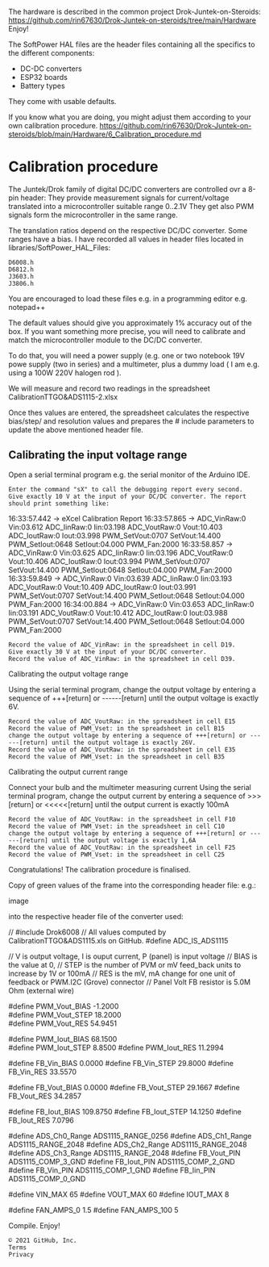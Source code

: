 The hardware is described in the common project Drok-Juntek-on-Steroids:  
https://github.com/rin67630/Drok-Juntek-on-steroids/tree/main/Hardware  
Enjoy!

The SoftPower HAL files are the header files containing all the specifics to the different components:
- DC-DC converters
- ESP32 boards
- Battery types

They come with usable defaults.

If you know what you are doing, you might adjust them according to your own calibration procedure.
https://github.com/rin67630/Drok-Juntek-on-steroids/blob/main/Hardware/6_Calibration_procedure.md

# Calibration procedure

The Juntek/Drok family of digital DC/DC converters are controlled ovr a 8-pin header: They provide measurement signals for current/voltage translated into a microcontroller suitable range 0..2.1V They get also PWM signals form the microcontroller in the same range.

The translation ratios depend on the respective DC/DC converter. Some ranges have a bias. I have recorded all values in header files located in libraries/SoftPower_HAL_Files:

    D6008.h
    D6812.h
    J3603.h
    J3806.h

You are encouraged to load these files e.g. in a programming editor e.g. notepad++

The default values should give you approximately 1% accuracy out of the box. If you want something more precise, you will need to calibrate and match the microcontroller module to the DC/DC converter.

To do that, you will need a power supply (e.g. one or two notebook 19V powe supply (two in series) and a multimeter, plus a dummy load 
( I am e.g. using a 100W 220V halogen rod ).

We will measure and record two readings in the spreadsheet CalibrationTTGO&ADS1115-2.xlsx

Once thes values are entered, the spreadsheet calculates the respective bias/step/ and resolution values and prepares the # include parameters to update the above mentioned header file.

## Calibrating the input voltage range

Open a serial terminal program e.g. the serial monitor of the Arduino IDE.

    Enter the command "sX" to call the debugging report every second.
    Give exactly 10 V at the input of your DC/DC converter. The report should print something like:

16:33:57.442 -> eXcel Calibration Report
16:33:57.865 -> ADC_VinRaw:0 Vin:03.612 ADC_IinRaw:0 Iin:03.198 ADC_VoutRaw:0 Vout:10.403 ADC_IoutRaw:0 Iout:03.998 PWM_SetVout:0707 SetVout:14.400 PWM_SetIout:0648 SetIout:04.000 PWM_Fan:2000 
16:33:58.857 -> ADC_VinRaw:0 Vin:03.625 ADC_IinRaw:0 Iin:03.196 ADC_VoutRaw:0 Vout:10.406 ADC_IoutRaw:0 Iout:03.994 PWM_SetVout:0707 SetVout:14.400 PWM_SetIout:0648 SetIout:04.000 PWM_Fan:2000 
16:33:59.849 -> ADC_VinRaw:0 Vin:03.639 ADC_IinRaw:0 Iin:03.193 ADC_VoutRaw:0 Vout:10.409 ADC_IoutRaw:0 Iout:03.991 PWM_SetVout:0707 SetVout:14.400 PWM_SetIout:0648 SetIout:04.000 PWM_Fan:2000 
16:34:00.884 -> ADC_VinRaw:0 Vin:03.653 ADC_IinRaw:0 Iin:03.191 ADC_VoutRaw:0 Vout:10.412 ADC_IoutRaw:0 Iout:03.988 PWM_SetVout:0707 SetVout:14.400 PWM_SetIout:0648 SetIout:04.000 PWM_Fan:2000  

    Record the value of ADC_VinRaw: in the spreadsheet in cell D19.
    Give exactly 30 V at the input of your DC/DC converter.
    Record the value of ADC_VinRaw: in the spreadsheet in cell D39.

Calibrating the output voltage range

Using the serial terminal program, change the output voltage by entering a sequence of +++[return] or ------[return] until the output voltage is exactly 6V.

    Record the value of ADC_VoutRaw: in the spreadsheet in cell E15
    Record the value of PWM_Vset: in the spreadsheet in cell B15
    change the output voltage by entering a sequence of +++[return] or ------[return] until the output voltage is exactly 26V.
    Record the value of ADC_VoutRaw: in the spreadsheet in cell E35
    Record the value of PWM_Vset: in the spreadsheet in cell B35

Calibrating the output current range

Connect your bulb and the multimeter measuring current Using the serial terminal program, change the output current by entering a sequence of >>>[return] or <<<<<[return] until the output current is exactly 100mA

    Record the value of ADC_VoutRaw: in the spreadsheet in cell F10
    Record the value of PWM_Vset: in the spreadsheet in cell C10
    change the output voltage by entering a sequence of +++[return] or ------[return] until the output voltage is exactly 1,6A
    Record the value of ADC_VoutRaw: in the spreadsheet in cell F25
    Record the value of PWM_Vset: in the spreadsheet in cell C25

Congratulations! The calibration procedure is finalised.

Copy of green values of the frame into the corresponding header file: e.g.:

image

into the respective header file of the converter used:

// #include Drok6008
// All values computed by CalibrationTTGO&ADS1115.xls on GitHub.
#define ADC_IS_ADS1115

// V is output voltage, I is ouput current, P (panel) is input voltage
// BIAS is the value at 0, 
// STEP is the number of PVM or mV feed_back units to increase by 1V or 100mA
// RES is the mV, mA change for one unit of feedback or PWM.I2C (Grove) connector
// Panel Volt FB resistor is 5.0M Ohm (external wire)


#define PWM_Vout_BIAS	-1.2000  
#define PWM_Vout_STEP	18.2000  
#define PWM_Vout_RES	54.9451  
	
#define PWM_Iout_BIAS	68.1500  
#define PWM_Iout_STEP	8.8500
#define PWM_Iout_RES	11.2994
	
#define FB_Vin_BIAS	0.0000
#define FB_Vin_STEP	29.8000
#define FB_Vin_RES	33.5570
	
#define FB_Vout_BIAS	0.0000
#define FB_Vout_STEP	29.1667
#define FB_Vout_RES	34.2857
	
#define FB_Iout_BIAS	109.8750
#define FB_Iout_STEP	14.1250
#define FB_Iout_RES	7.0796


#define ADS_Ch0_Range  ADS1115_RANGE_0256
#define ADS_Ch1_Range  ADS1115_RANGE_2048
#define ADS_Ch2_Range  ADS1115_RANGE_2048
#define ADS_Ch3_Range  ADS1115_RANGE_2048
#define FB_Vout_PIN  ADS1115_COMP_3_GND
#define FB_Iout_PIN  ADS1115_COMP_2_GND
#define FB_Vin_PIN   ADS1115_COMP_1_GND
#define FB_Iin_PIN   ADS1115_COMP_0_GND

#define VIN_MAX      65
#define VOUT_MAX     60
#define IOUT_MAX     8

#define FAN_AMPS_0   1.5
#define FAN_AMPS_100 5 

Compile. Enjoy!

    © 2021 GitHub, Inc.
    Terms
    Privacy
